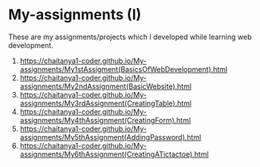 # My-assignments (I)
These are my assignments/projects which I developed while learning web development.
1) https://chaitanya1-coder.github.io/My-assignments/My1stAssigment(BasicsOfWebDevelopment).html
2) https://chaitanya1-coder.github.io/My-assignments/My2ndAssignment(BasicWebsite).html
3) https://chaitanya1-coder.github.io/My-assignments/My3rdAssignment(CreatingTable).html
4) https://chaitanya1-coder.github.io/My-assignments/My4thAssignment(CreatingForm).html
5) https://chaitanya1-coder.github.io/My-assignments/My5thAssignment(AddingPassword).html
6) https://chaitanya1-coder.github.io/My-assignments/My6thAssignment(CreatingATictactoe).html

